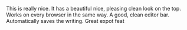 This is really nice. It has a beautiful nice, pleasing clean look on the top. Works on every browser in the same way. A good, clean editor bar. Automatically saves the writing. Great expot feat
